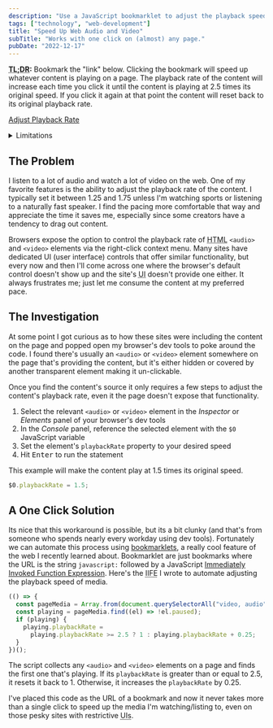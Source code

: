 ```yaml
---
description: "Use a JavaScript bookmarklet to adjust the playback speed of media on almost any page."
tags: ["technology", "web-development"]
title: "Speed Up Web Audio and Video"
subTitle: "Works with one click on (almost) any page."
pubDate: "2022-12-17"
---
```


**<abbr title="Too Long; Didn't Read">TL;DR</abbr>:** Bookmark the "link" below. Clicking the bookmark will speed up whatever content is playing on a page. The playback rate of the content will increase each time you click it until the content is playing at 2.5 times its original speed. If you click it again at that point the content will reset back to its original playback rate.

<a href="javascript:(()=>{const a=Array.from(document.querySelectorAll('video, audio')).find((a=>!a.paused));a&&(a.playbackRate=a.playbackRate>=2.5?1:a.playbackRate+.25)})();">Adjust Playback Rate</a>

<details>
  <summary>Limitations</summary>
  <p>This solution cannot control content that has been embedded on a page from an external site. For example, it can speed up a YouTube video if you're watching it on youtube.com, but not if its been embedded in an article on another site. That's because the code in this bookmarklet runs in the context of whatever site you're on, and there are some pretty significant security implications around letting one site run code on another. Its possible there are other edge cases that prevent this bookmarklet from working, but that's the only one I've found. Read on to learn how it works.</p>
</details>

## The Problem

I listen to a lot of audio and watch a lot of video on the web. One of my favorite features is the ability to adjust the playback rate of the content. I typically set it between 1.25 and 1.75 unless I'm watching sports or listening to a naturally fast speaker. I find the pacing more comfortable that way and appreciate the time it saves me, especially since some creators have a tendency to drag out content.

Browsers expose the option to control the playback rate of <abbr title="Hyper Text Markup Language">HTML</abbr> `<audio>` and `<video>` elements via the right-click context menu. Many sites have dedicated <abbr>UI</abbr> (user interface) controls that offer similar functionality, but every now and then I'll come across one where the browser's default control doesn't show up and the site's <abbr title="User Interface">UI</abbr> doesn't provide one either. It always frustrates me; just let me consume the content at my preferred pace.

## The Investigation

At some point I got curious as to how these sites were including the content on the page and popped open my browser's dev tools to poke around the code. I found there's usually an `<audio>` or `<video>` element somewhere on the page that's providing the content, but it's either hidden or covered by another transparent element making it un-clickable.

Once you find the content's source it only requires a few steps to adjust the content's playback rate, even it the page doesn't expose that functionality.

1. Select the relevant `<audio>` or `<video>` element in the _Inspector_ or _Elements_ panel of your browser's dev tools
1. In the _Console_ panel, reference the selected element with the `$0` JavaScript variable
1. Set the element's `playbackRate` property to your desired speed
1. Hit <kbd>Enter</kbd> to run the statement

This example will make the content play at 1.5 times its original speed.

```js
$0.playbackRate = 1.5;
```

## A One Click Solution

Its nice that this workaround is possible, but its a bit clunky (and that's from someone who spends nearly every workday using dev tools). Fortunately we can automate this process using [bookmarklets], a really cool feature of the web I recently learned about. Bookmarklet are just bookmarks where the URL is the string `javascript:` followed by a JavaScript [Immediately Invoked Function Expression][iife]. Here's the <abbr title="Immediately Invoked Function Expression">IIFE</abbr> I wrote to automate adjusting the playback speed of media.

```js
(() => {
  const pageMedia = Array.from(document.querySelectorAll("video, audio"));
  const playing = pageMedia.find((el) => !el.paused);
  if (playing) {
    playing.playbackRate =
      playing.playbackRate >= 2.5 ? 1 : playing.playbackRate + 0.25;
  }
})();
```

The script collects any `<audio>` and `<video>` elements on a page and finds the first one that's playing. If its `playbackRate` is greater than or equal to 2.5, it resets it back to 1. Otherwise, it increases the `playbackRate` by 0.25.

I've placed this code as the URL of a bookmark and now it never takes more than a single click to speed up the media I'm watching/listing to, even on those pesky sites with restrictive <abbr title="user interfaces">UIs</abbr>.

[bookmarklets]: https://www.freecodecamp.org/news/what-are-bookmarklets/
[iife]: https://developer.mozilla.org/en-US/docs/Glossary/IIFE
